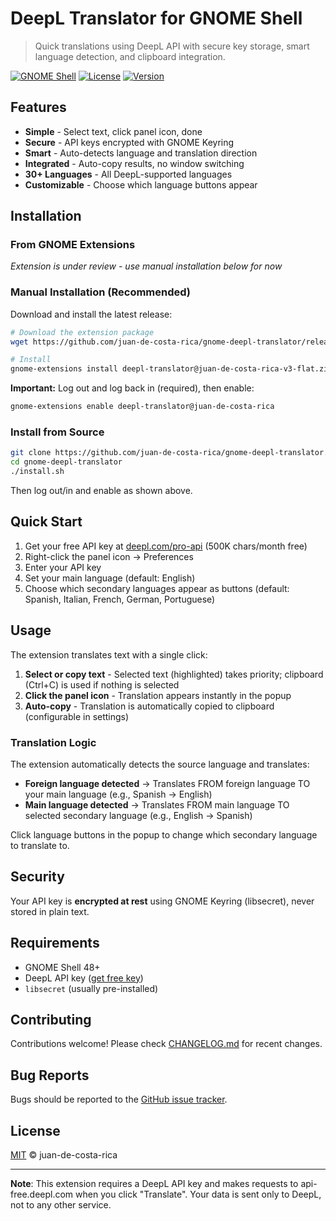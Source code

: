 # DeepL Translator for GNOME Shell

> Quick translations using DeepL API with secure key storage, smart language detection, and clipboard integration.

[![GNOME Shell](https://img.shields.io/badge/GNOME%20Shell-48-blue)](https://www.gnome.org/)
[![License](https://img.shields.io/badge/license-MIT-green)](LICENSE)
[![Version](https://img.shields.io/badge/version-3.0-blue)](CHANGELOG.md)

<!-- TODO: Add screenshot here once extension is live -->

## Features

- **Simple** - Select text, click panel icon, done
- **Secure** - API keys encrypted with GNOME Keyring
- **Smart** - Auto-detects language and translation direction
- **Integrated** - Auto-copy results, no window switching
- **30+ Languages** - All DeepL-supported languages
- **Customizable** - Choose which language buttons appear

## Installation

### From GNOME Extensions
*Extension is under review - use manual installation below for now*

<!-- Once approved, uncomment:
Visit [extensions.gnome.org](https://extensions.gnome.org/extension/8668/deepl-translator/) and click "Install"
-->

### Manual Installation (Recommended)

Download and install the latest release:

```bash
# Download the extension package
wget https://github.com/juan-de-costa-rica/gnome-deepl-translator/releases/download/v3.0/deepl-translator@juan-de-costa-rica-v3-flat.zip

# Install
gnome-extensions install deepl-translator@juan-de-costa-rica-v3-flat.zip
```

**Important:** Log out and log back in (required), then enable:
```bash
gnome-extensions enable deepl-translator@juan-de-costa-rica
```

### Install from Source

```bash
git clone https://github.com/juan-de-costa-rica/gnome-deepl-translator.git
cd gnome-deepl-translator
./install.sh
```

Then log out/in and enable as shown above.

## Quick Start

1. Get your free API key at [deepl.com/pro-api](https://www.deepl.com/pro-api) (500K chars/month free)
2. Right-click the panel icon → Preferences
3. Enter your API key
4. Set your main language (default: English)
5. Choose which secondary languages appear as buttons (default: Spanish, Italian, French, German, Portuguese)

## Usage

The extension translates text with a single click:

1. **Select or copy text** - Selected text (highlighted) takes priority; clipboard (Ctrl+C) is used if nothing is selected
2. **Click the panel icon** - Translation appears instantly in the popup
3. **Auto-copy** - Translation is automatically copied to clipboard (configurable in settings)

### Translation Logic

The extension automatically detects the source language and translates:
- **Foreign language detected** → Translates FROM foreign language TO your main language (e.g., Spanish → English)
- **Main language detected** → Translates FROM main language TO selected secondary language (e.g., English → Spanish)

Click language buttons in the popup to change which secondary language to translate to.

## Security

Your API key is **encrypted at rest** using GNOME Keyring (libsecret), never stored in plain text.

## Requirements

- GNOME Shell 48+
- DeepL API key ([get free key](https://www.deepl.com/pro-api))
- `libsecret` (usually pre-installed)

## Contributing

Contributions welcome! Please check [CHANGELOG.md](CHANGELOG.md) for recent changes.

## Bug Reports

Bugs should be reported to the [GitHub issue tracker](https://github.com/juan-de-costa-rica/gnome-deepl-translator/issues).

## License

[MIT](LICENSE) © juan-de-costa-rica

---

**Note**: This extension requires a DeepL API key and makes requests to api-free.deepl.com when you click "Translate". Your data is sent only to DeepL, not to any other service.
